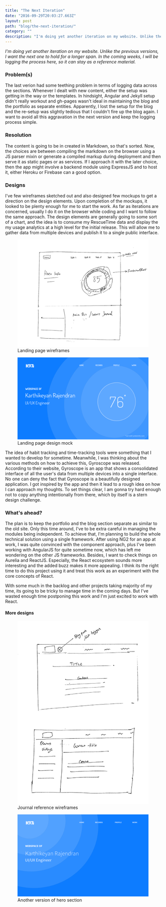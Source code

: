 ```yaml
---
title: "The Next Iteration"
date: "2016-09-29T20:03:27.663Z"
layout: post
path: "blog/the-next-iteration/"
category: ""
description: "I'm doing yet another iteration on my website. Unlike the previous versions, I want the next one to hold for a longer timespan. In the coming weeks, I will be logging the process here, so it can stay as a reference material."
---
```


*I'm doing yet another iteration on my website. Unlike the previous versions, I want the next one to hold for a longer span. In the coming weeks, I will be logging the process here, so it can stay as a reference material.*

### Problem(s)
The last verion had some teething problem in terms of logging data across the sections. Whenever I dealt with new content, either the setup was getting in the way or the templates. In hindsight, Angular and Jekyll setup didn't really workout and gh-pages wasn't ideal in maintaining the blog and the portfolio as separate entities. Apparently, I lost the setup for the blog and the re-setup was slightly tedious that I couldn't fire up the blog again. I want to avoid all this aggravation in the next version and keep the logging process simple.

### Resolution
The content is going to be in created in Markdown, so that's sorted. Now, the choices are between compiling the markdown on the browser using a JS parser mixin or generate a compiled markup during deployment and then serve it as static pages or as services. If I approach it with the later choice, then the app might involve a backend module using ExpressJS and to host it, either Heroku or Firebase can a good option.

### Designs
I've few wireframes sketched out and also designed few mockups to get a direction on the design elements. Upon completion of the mockups, it looked to be plenty enough for me to start the work. As far as iterations are concerned, usually I do it on the browser while coding and I want to follow the same approach. The design elements are generally going to some sort of a chart, and the idea is to consume my RescueTime data and display the my usage analytics at a high level for the initial release. This will allow me to gather data from multiple devices and publish it to a single public interface.

<figure class="">
	<img  src="./wireframes-homepage.jpg" alt="Landing page wireframes">
	<figcaption>Landing page wireframes</figcaption>
</figure>

<figure class="">
	<img  src="./v6_landing_2.png" alt="Landing page design mock">
	<figcaption>Landing page design mock</figcaption>
</figure>

The idea of habit tracking and time-tracking tools were something that I wanted to develop for sometime. Meanwhile, I was thinking about the various methods on how to achieve this, Gyroscope was released. According to their website, Gyroscope is an app that shows a consolidated interface of all the user's data from multiple devices into a single interface. No one can deny the fact that Gyroscope is a beautifully designed application. I got inspired by the app and then it lead to a rough idea on how I can approach my thoughts. To set things clear, I am gonna try hard enough not to copy anything intentionally from there, which by itself is a stern design challenge.

### What's ahead?
The plan is to keep the portfolio and the blog section separate as similar to the old site. Only this time around, I've to be extra careful in managing the modules being independent. To achieve that, I'm planning to build the whole technical solution using a single framework. After using NG2 for an app at work, I was quite convinced with the component approach, plus I've been working with AngularJS for quite sometime now, which has left me wondering on the other JS frameworks. Besides, I want to check things on Aurelia and ReactJS. Especially, the React ecosystem sounds more interesting and the added buzz makes it more appealing. I think its the right time to do this project using it and treat this work as an experiment with the core concepts of React.

With some much in the backlog and other projects taking majority of my time, its going to be tricky to manage time in the coming days. But I've wasted enough time postponing this work and I'm just excited to work with React.

#### More designs
<figure class="">
	<img  src="./wireframes-blogpost.jpg" alt="Journal design wireframes">
	<figcaption>Journal reference wireframes</figcaption>
</figure>

<figure class="" style="margin-bottom: 50px;">
	<img  src="./v6_landing_1.png" alt="Landing page design mock">
	<figcaption>Another version of hero section</figcaption>
</figure>

